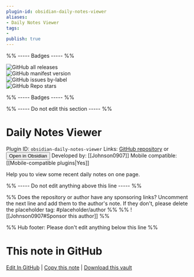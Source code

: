 ```yaml
---
plugin-id: obsidian-daily-notes-viewer
aliases:
- Daily Notes Viewer
tags: 
- 
publish: true
---
```


%% ----- Badges ----- %%

![GitHub all releases](https://img.shields.io/github/downloads/Johnson0907/obsidian-daily-notes-viewer/total?color=573E7A&logo=github&style=for-the-badge)   
![GitHub manifest version](https://img.shields.io/github/manifest-json/v/Johnson0907/obsidian-daily-notes-viewer?color=573E7A&logo=github&style=for-the-badge)   
![GitHub issues by-label](https://img.shields.io/github/issues/Johnson0907/obsidian-daily-notes-viewer/help%20wanted?color=573E7A&logo=github&style=for-the-badge)   
![GitHub Repo stars](https://img.shields.io/github/stars/Johnson0907/obsidian-daily-notes-viewer?color=573E7A&logo=github&style=for-the-badge)

%% ----- Badges ----- %%

%% ----- Do not edit this section ----- %%

# Daily Notes Viewer

Plugin ID: `obsidian-daily-notes-viewer`
Links: [GitHub repository](https://github.com/Johnson0907/obsidian-daily-notes-viewer) or [<button id=HH>Open in Obsidian</button>](obsidian://show-plugin?id=obsidian-daily-notes-viewer)
Developed by: [[Johnson0907]]
Mobile compatible: [[Mobile-compatible plugins|Yes]]

Help you to view some recent daily notes on one page.

%% ----- Do not edit anything above this line ----- %% 

%% Does the repository or author have any sponsoring links? Uncomment the next line and add them to the author's note. If they don't, please delete the placeholder tag: #placeholder/author %%
%% ![[Johnson0907#Sponsor this author]] %%

%% Hub footer: Please don't edit anything below this line %%

# This note in GitHub

<span class="git-footer">[Edit In GitHub](https://github.dev/obsidian-community/obsidian-hub/blob/main/02%20-%20Community%20Expansions/02.05%20All%20Community%20Expansions/Plugins/obsidian-daily-notes-viewer.md "git-hub-edit-note") | [Copy this note](https://raw.githubusercontent.com/obsidian-community/obsidian-hub/main/02%20-%20Community%20Expansions/02.05%20All%20Community%20Expansions/Plugins/obsidian-daily-notes-viewer.md "git-hub-copy-note") | [Download this vault](https://github.com/obsidian-community/obsidian-hub/archive/refs/heads/main.zip "git-hub-download-vault") </span>
